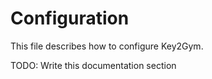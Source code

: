 # Configuration

This file describes how to configure Key2Gym.

TODO: Write this documentation section
